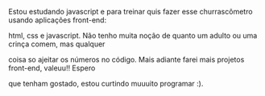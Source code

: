 Estou estudando javascript e para treinar quis fazer esse churrascômetro usando aplicações front-end:

html, css e javascript. Não tenho muita noção de quanto um adulto ou uma crinça comem, mas qualquer

coisa so ajeitar os números no código. Mais adiante farei mais projetos front-end, valeuu!! Espero

que tenham gostado, estou curtindo muuuito programar :).
